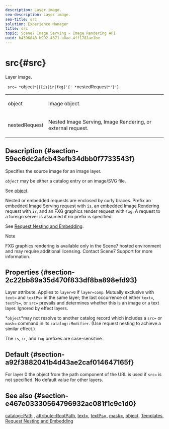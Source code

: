 ```yaml
---
description: Layer image.
seo-description: Layer image.
seo-title: src
solution: Experience Manager
title: src
topic: Scene7 Image Serving - Image Rendering API
uuid: b4396848-b992-4371-a8ae-4ff1781ae1be
---
```


# src{#src}

Layer image.

 ` src= *`object`*|{[is|ir|fxg]'{' *`nestedRequest`*'}'}`

<table id="simpletable_59104309B8284B21ABCE7DC95BF5A273"> 
 <tr class="strow"> 
  <td class="stentry"> <p> <span class="varname"> object </span> </p> </td> 
  <td class="stentry"> <p>Image object. </p> </td> 
 </tr> 
 <tr class="strow"> 
  <td class="stentry"> <p> <span class="varname"> nestedRequest </span> </p> </td> 
  <td class="stentry"> <p>Nested Image Serving, Image Rendering, or external request. </p> </td> 
 </tr> 
</table>

## Description {#section-59ec6dc2afcb43efb34dbb0f7733543f}

Specifies the source image for an image layer.

*`object`* may be either a catalog entry or an image/SVG file.

See [object](../../../../../is-api/http-ref/image-serving-api-ref/c-http-protocol-reference/c-data-types/r-object.md#reference-2591bd24548d462782c68d138ef795a0).

Nested or embedded requests are enclosed by curly braces. Prefix an embedded Image Serving request with `is`, an embedded Image Rendering request with `ir`, and an FXG graphics render request with `fxg`. A request to a foreign server is assumed if no prefix is specified.

See [Request Nesting and Embedding](../../../../../is-api/http-ref/image-serving-api-ref/c-http-protocol-reference/c-syntax-and-features/r-request-nesting-and-embedding.md#reference-38ec66d4062046589e16c39bf1c6049b).

>[!NOTE]
>
>FXG graphics rendering is available only in the Scene7 hosted environment and may require additional licensing. Contact Scene7 Support for more information.

## Properties {#section-2c22bb89a35d470f833df8ba898efd93}

Layer attribute. Applies to `layer=0` if `layer=comp`. Mutually exclusive with `text=` and `textPs=` in the same layer; the last occurrence of either `text=`, `textPs=`, or `src=` prevails and determines whether this is an image or a text layer. Ignored by effect layers.

*`object`*may not resolve to another catalog record which includes a `src=` or `mask=` command in its `catalog::Modifier`. (Use request nesting to achieve a similar effect.)

The `is`, `ir`, and `fxg` prefixes are case-sensitive.

## Default {#section-a92f3882041b4d43ae2caf014647165f}

For layer 0 the object from the path component of the URL is used if `src=` is not specified. No default value for other layers.

## See also {#section-e467e03330564796932ac081f1c9c1d0}

[catalog::Path](/help/aem-is-ir-api/is-api/image-catalog/image-serving-api-ref/c-image-catalog-reference/c-image-svg-data-reference/c-image-data-reference/r-path-cat.md) , [attribute::RootPath](../../../../../is-api/image-catalog/image-serving-api-ref/c-image-catalog-reference/c-attributes-reference/r-rootpath.md#reference-17d57e5967be403b8408fa7214017494), [text=](../../../../../is-api/http-ref/image-serving-api-ref/c-http-protocol-reference/c-command-reference/r-text.md#reference-84634052e48548539a1ef63cbe41f22f), [textPs=](../../../../../is-api/http-ref/image-serving-api-ref/c-http-protocol-reference/c-command-reference/r-textps.md#reference-4209a2a6169f44278da2647cfb0cd767), [mask=](../../../../../is-api/http-ref/image-serving-api-ref/c-http-protocol-reference/c-command-reference/r-mask.md#reference-922254e027404fb890b850e2723ee06e), [object](../../../../../is-api/http-ref/image-serving-api-ref/c-http-protocol-reference/c-data-types/r-object.md#reference-2591bd24548d462782c68d138ef795a0), [Templates](../../../../../is-api/http-ref/image-serving-api-ref/c-http-protocol-reference/c-templates/c-templates.md#concept-3cd2d2adae0e41b2979b9640244d4d3e), [Request Nesting and Embedding](../../../../../is-api/http-ref/image-serving-api-ref/c-http-protocol-reference/c-syntax-and-features/r-request-nesting-and-embedding.md#reference-38ec66d4062046589e16c39bf1c6049b) 
